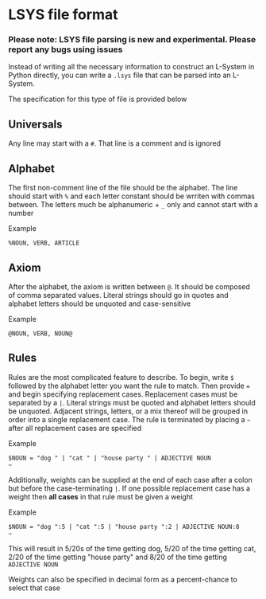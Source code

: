 # LSYS file format

### Please note: LSYS file parsing is new and experimental. Please report any bugs using issues

Instead of writing all the necessary information to construct an L-System in Python directly, you can write a `.lsys` file that can be parsed into an L-System.

The specification for this type of file is provided below

## Universals
Any line may start with a `#`. That line is a comment and is ignored

## Alphabet 
The first non-comment line of the file should be the alphabet. The line should start with `%` and each letter constant should be wrriten with commas between. The letters much be alphanumeric + `_` only and cannot start with a number

Example
```
%NOUN, VERB, ARTICLE
```

## Axiom
After the alphabet, the axiom is written between `@`. It should be composed of comma separated values. Literal strings should go in quotes and alphabet letters should be unquoted and case-sensitive

Example
```aiignore
@NOUN, VERB, NOUN@
```

## Rules
Rules are the most complicated feature to describe. To begin, write `$` followed by the alphabet letter you want the rule to match.
Then provide `=` and begin specifying replacement cases. Replacement cases must be separated by a `|`. Literal strings must be quoted and alphabet letters should be unquoted. Adjacent strings, letters, or a mix thereof will be grouped in order into
a single replacement case. The rule is terminated by placing a `~` after all replacement cases are specified

Example
```aiignore
$NOUN = "dog " | "cat " | "house party " | ADJECTIVE NOUN 
~

```

Additionally, weights can be supplied at the end of each case after a colon but before the case-terminating `|`. If one 
possible replacement case has a weight then **all cases** in that rule must be given a weight

Example
```aiignore
$NOUN = "dog ":5 | "cat ":5 | "house party ":2 | ADJECTIVE NOUN:8
~
```

This will result in 5/20s of the time getting dog, 5/20 of the time getting cat, 2/20 of the time getting "house party" and 8/20 of the time getting `ADJECTIVE NOUN`

Weights can also be specified in decimal form as a percent-chance to select that case